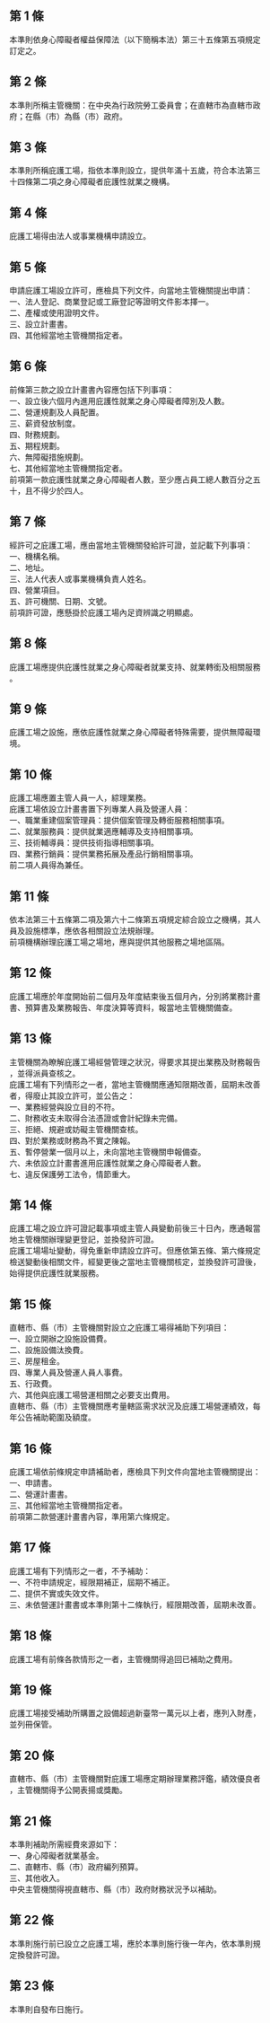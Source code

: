 第 1 條
-------
本準則依身心障礙者權益保障法（以下簡稱本法）第三十五條第五項規定  
訂定之。

第 2 條
-------
本準則所稱主管機關：在中央為行政院勞工委員會；在直轄市為直轄市政  
府；在縣（市）為縣（市）政府。

第 3 條
-------
本準則所稱庇護工場，指依本準則設立，提供年滿十五歲，符合本法第三  
十四條第二項之身心障礙者庇護性就業之機構。

第 4 條
-------
庇護工場得由法人或事業機構申請設立。

第 5 條
-------
申請庇護工場設立許可，應檢具下列文件，向當地主管機關提出申請：  
一、法人登記、商業登記或工廠登記等證明文件影本擇一。  
二、產權或使用證明文件。  
三、設立計畫書。  
四、其他經當地主管機關指定者。

第 6 條
-------
前條第三款之設立計畫書內容應包括下列事項：  
一、設立後六個月內進用庇護性就業之身心障礙者障別及人數。  
二、營運規劃及人員配置。  
三、薪資發放制度。  
四、財務規劃。  
五、期程規劃。  
六、無障礙措施規劃。  
七、其他經當地主管機關指定者。  
前項第一款庇護性就業之身心障礙者人數，至少應占員工總人數百分之五  
十，且不得少於四人。

第 7 條
-------
經許可之庇護工場，應由當地主管機關發給許可證，並記載下列事項：  
一、機構名稱。  
二、地址。  
三、法人代表人或事業機構負責人姓名。  
四、營業項目。  
五、許可機關、日期、文號。  
前項許可證，應懸掛於庇護工場內足資辨識之明顯處。

第 8 條
-------
庇護工場應提供庇護性就業之身心障礙者就業支持、就業轉銜及相關服務  
。

第 9 條
-------
庇護工場之設施，應依庇護性就業之身心障礙者特殊需要，提供無障礙環  
境。

第 10 條
--------
庇護工場應置主管人員一人，綜理業務。  
庇護工場依設立計畫書置下列專業人員及營運人員：  
一、職業重建個案管理員：提供個案管理及轉銜服務相關事項。  
二、就業服務員：提供就業適應輔導及支持相關事項。  
三、技術輔導員：提供技術指導相關事項。  
四、業務行銷員：提供業務拓展及產品行銷相關事項。  
前二項人員得為兼任。

第 11 條
--------
依本法第三十五條第二項及第六十二條第五項規定綜合設立之機構，其人  
員及設施標準，應依各相關設立法規辦理。  
前項機構辦理庇護工場之場地，應與提供其他服務之場地區隔。

第 12 條
--------
庇護工場應於年度開始前二個月及年度結束後五個月內，分別將業務計畫  
書、預算書及業務報告、年度決算等資料，報當地主管機關備查。

第 13 條
--------
主管機關為瞭解庇護工場經營管理之狀況，得要求其提出業務及財務報告  
，並得派員查核之。  
庇護工場有下列情形之一者，當地主管機關應通知限期改善，屆期未改善  
者，得廢止其設立許可，並公告之：  
一、業務經營與設立目的不符。  
二、財務收支未取得合法憑證或會計紀錄未完備。  
三、拒絕、規避或妨礙主管機關查核。  
四、對於業務或財務為不實之陳報。  
五、暫停營業一個月以上，未向當地主管機關申報備查。  
六、未依設立計畫書進用庇護性就業之身心障礙者人數。  
七、違反保護勞工法令，情節重大。

第 14 條
--------
庇護工場之設立許可證記載事項或主管人員變動前後三十日內，應通報當  
地主管機關辦理變更登記，並換發許可證。  
庇護工場場址變動，得免重新申請設立許可。但應依第五條、第六條規定  
檢送變動後相關文件，經變更後之當地主管機關核定，並換發許可證後，  
始得提供庇護性就業服務。

第 15 條
--------
直轄市、縣（市）主管機關對設立之庇護工場得補助下列項目：  
一、設立開辦之設施設備費。  
二、設施設備汰換費。  
三、房屋租金。  
四、專業人員及營運人員人事費。  
五、行政費。  
六、其他與庇護工場營運相關之必要支出費用。  
直轄市、縣（市）主管機關應考量轄區需求狀況及庇護工場營運績效，每  
年公告補助範圍及額度。

第 16 條
--------
庇護工場依前條規定申請補助者，應檢具下列文件向當地主管機關提出：  
一、申請書。  
二、營運計畫書。  
三、其他經當地主管機關指定者。  
前項第二款營運計畫書內容，準用第六條規定。

第 17 條
--------
庇護工場有下列情形之一者，不予補助：  
一、不符申請規定，經限期補正，屆期不補正。  
二、提供不實或失效文件。  
三、未依營運計畫書或本準則第十二條執行，經限期改善，屆期未改善。

第 18 條
--------
庇護工場有前條各款情形之一者，主管機關得追回已補助之費用。

第 19 條
--------
庇護工場接受補助所購置之設備超過新臺幣一萬元以上者，應列入財產，  
並列冊保管。

第 20 條
--------
直轄市、縣（市）主管機關對庇護工場應定期辦理業務評鑑，績效優良者  
，主管機關得予公開表揚或獎勵。

第 21 條
--------
本準則補助所需經費來源如下：  
一、身心障礙者就業基金。  
二、直轄市、縣（市）政府編列預算。  
三、其他收入。  
中央主管機關得視直轄市、縣（市）政府財務狀況予以補助。

第 22 條
--------
本準則施行前已設立之庇護工場，應於本準則施行後一年內，依本準則規  
定換發許可證。

第 23 條
--------
本準則自發布日施行。

